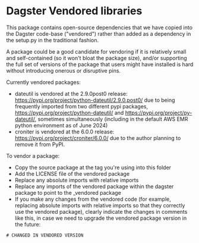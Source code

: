 # Dagster Vendored libraries

This package contains open-source dependencies that we have copied into the Dagster code-base ("vendored") rather than added as a dependency in the setup.py in the traditional fashion.

A package could be a good candidate for vendoring if it is relatively small and self-contained (so it won't bloat the package size), and/or supporting the full set of versions of the package that users might have installed is hard without introducing onerous or disruptive pins.

Currently vendored packages:

- dateutil is vendored at the 2.9.0post0 release: https://pypi.org/project/python-dateutil/2.9.0.post0/ due to being frequently imported from two different pypi packages, https://pypi.org/project/python-dateutil/ and https://pypi.org/project/py-dateutil/, sometimes simultaneously (including in the default AWS EMR python environment as of June 2024)
- croniter is vendored at the 6.0.0 release: https://pypi.org/project/croniter/6.0.0/ due to the author planning to remove it from PyPI.

To vendor a package:

- Copy the source package at the tag you're using into this folder
- Add the LICENSE file of the vendored package
- Replace any absolute imports with relative imports
- Replace any imports of the vendored package within the dagster package to point to the \_vendored package
- If you make any changes from the vendored code (for example, replacing absolute imports with relative imports so that they correctly use the vendored package), clearly indicate the changes in comments like this, in case we need to upgrade the vendored package version in the future:

```
# CHANGED IN VENDORED VERSION
```
